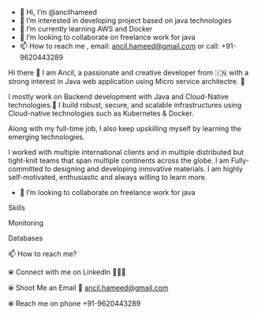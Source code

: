 - 👋 Hi, I’m @ancilhameed
- 👀 I’m interested in developing project based on java technologies
- 🌱 I’m currently learning AWS and Docker
- 💞️ I’m looking to collaborate on freelance work for java
- 📫 How to reach me , email: ancil.hameed@gmail.com or call: +91-9620443289


Hi there 👋
I am Ancil, a passionate and creative developer from 🇮🇳  with a strong interest in Java web application using Micro service architectre. 🎯

I mostly work on Backend development with Java and Cloud-Native technologies.🚀 I build robust, secure, and scalable infrastructures using Cloud-native technologies such as Kubernetes & Docker. 

Along with my full-time job, I also keep upskilling myself by learning the emerging technologies.

I worked with multiple international clients and in multiple distributed but tight-knit teams that span multiple continents across the globe. I am Fully-committed to designing and developing innovative materials. I am highly self-motivated, enthusiastic and always willing to learn more.

- 💞️ I’m looking to collaborate on freelance work for java

Skills


Monitoring
    

Databases
       

📫 How to reach me?

⦿ Connect with me on LinkedIn 👨🏻‍💻 

⦿ Shoot Me an Email 💌 ancil.hameed@gmail.com

⦿ Reach me on phone +91-9620443289


<!---
ancilhameed/ancilhameed is a ✨ special ✨ repository because its `README.md` (this file) appears on your GitHub profile.
You can click the Preview link to take a look at your changes.
--->
